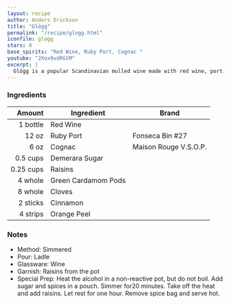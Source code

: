 ```yaml
---
layout: recipe
author: Anders Erickson
title: "Glögg"
permalink: "/recipe/glogg.html"
iconfile: glogg
stars: 0
base_spirits: "Red Wine, Ruby Port, Cognac "
youtube: "2Xox9vdRGtM"
excerpt: |
  Glögg is a popular Scandinavian mulled wine made with red wine, port, spices, fruit and nuts. Make this comforting hot cocktail when the weather is cold to warm you up and lift your spirits.
---
```


### Ingredients

|    Amount | Ingredient          | Brand                 |
| --------: | ------------------- | --------------------- |
|  1 bottle | Red Wine            |
|     12 oz | Ruby Port           | Fonseca Bin #27       |
|      6 oz | Cognac              | Maison Rouge V.S.O.P. |
|  0.5 cups | Demerara Sugar      |
| 0.25 cups | Raisins             |
|   4 whole | Green Cardamom Pods |
|   8 whole | Cloves              |
|  2 sticks | Cinnamon            |
|  4 strips | Orange Peel         |

### Notes

- Method: Simmered
- Pour: Ladle
- Glassware: Wine
- Garnish: Raisins from the pot
- Special Prep: Heat the alcohol in a non-reactive pot, but do not boil. Add sugar and spices in a pouch. Simmer for20 minutes. Take off the heat and add raisins. Let rest for one hour. Remove spice bag and serve hot.
